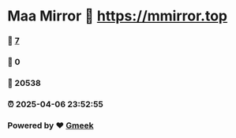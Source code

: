 # Maa Mirror :link: https://mmirror.top 
### :page_facing_up: [7](https://mmirror.top/tag.html) 
### :speech_balloon: 0 
### :hibiscus: 20538 
### :alarm_clock: 2025-04-06 23:52:55 
### Powered by :heart: [Gmeek](https://github.com/Meekdai/Gmeek)
